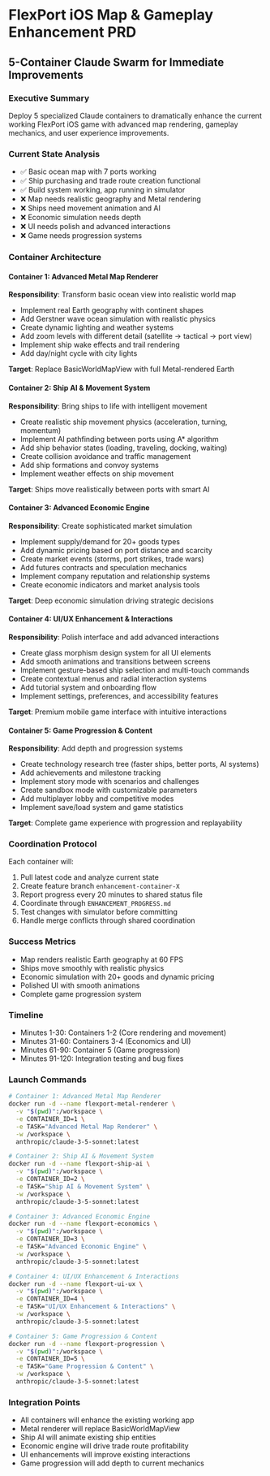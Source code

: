 # FlexPort iOS Map & Gameplay Enhancement PRD
## 5-Container Claude Swarm for Immediate Improvements

### Executive Summary
Deploy 5 specialized Claude containers to dramatically enhance the current working FlexPort iOS game with advanced map rendering, gameplay mechanics, and user experience improvements.

### Current State Analysis
- ✅ Basic ocean map with 7 ports working
- ✅ Ship purchasing and trade route creation functional  
- ✅ Build system working, app running in simulator
- ❌ Map needs realistic geography and Metal rendering
- ❌ Ships need movement animation and AI
- ❌ Economic simulation needs depth
- ❌ UI needs polish and advanced interactions
- ❌ Game needs progression systems

### Container Architecture

#### Container 1: Advanced Metal Map Renderer
**Responsibility**: Transform basic ocean view into realistic world map
- Implement real Earth geography with continent shapes
- Add Gerstner wave ocean simulation with realistic physics
- Create dynamic lighting and weather systems
- Add zoom levels with different detail (satellite → tactical → port view)
- Implement ship wake effects and trail rendering
- Add day/night cycle with city lights

**Target**: Replace BasicWorldMapView with full Metal-rendered Earth

#### Container 2: Ship AI & Movement System  
**Responsibility**: Bring ships to life with intelligent movement
- Create realistic ship movement physics (acceleration, turning, momentum)
- Implement AI pathfinding between ports using A* algorithm
- Add ship behavior states (loading, traveling, docking, waiting)
- Create collision avoidance and traffic management
- Add ship formations and convoy systems
- Implement weather effects on ship movement

**Target**: Ships move realistically between ports with smart AI

#### Container 3: Advanced Economic Engine
**Responsibility**: Create sophisticated market simulation
- Implement supply/demand for 20+ goods types
- Add dynamic pricing based on port distance and scarcity
- Create market events (storms, port strikes, trade wars)
- Add futures contracts and speculation mechanics
- Implement company reputation and relationship systems
- Create economic indicators and market analysis tools

**Target**: Deep economic simulation driving strategic decisions

#### Container 4: UI/UX Enhancement & Interactions
**Responsibility**: Polish interface and add advanced interactions
- Create glass morphism design system for all UI elements
- Add smooth animations and transitions between screens
- Implement gesture-based ship selection and multi-touch commands
- Create contextual menus and radial interaction systems
- Add tutorial system and onboarding flow
- Implement settings, preferences, and accessibility features

**Target**: Premium mobile game interface with intuitive interactions

#### Container 5: Game Progression & Content
**Responsibility**: Add depth and progression systems
- Create technology research tree (faster ships, better ports, AI systems)
- Add achievements and milestone tracking
- Implement story mode with scenarios and challenges
- Create sandbox mode with customizable parameters
- Add multiplayer lobby and competitive modes
- Implement save/load system and game statistics

**Target**: Complete game experience with progression and replayability

### Coordination Protocol

Each container will:
1. Pull latest code and analyze current state
2. Create feature branch `enhancement-container-X`
3. Report progress every 20 minutes to shared status file
4. Coordinate through `ENHANCEMENT_PROGRESS.md`
5. Test changes with simulator before committing
6. Handle merge conflicts through shared coordination

### Success Metrics
- Map renders realistic Earth geography at 60 FPS
- Ships move smoothly with realistic physics
- Economic simulation with 20+ goods and dynamic pricing
- Polished UI with smooth animations
- Complete game progression system

### Timeline
- Minutes 1-30: Containers 1-2 (Core rendering and movement)
- Minutes 31-60: Containers 3-4 (Economics and UI)
- Minutes 61-90: Container 5 (Game progression)
- Minutes 91-120: Integration testing and bug fixes

### Launch Commands

```bash
# Container 1: Advanced Metal Map Renderer
docker run -d --name flexport-metal-renderer \
  -v "$(pwd)":/workspace \
  -e CONTAINER_ID=1 \
  -e TASK="Advanced Metal Map Renderer" \
  -w /workspace \
  anthropic/claude-3-5-sonnet:latest

# Container 2: Ship AI & Movement System
docker run -d --name flexport-ship-ai \
  -v "$(pwd)":/workspace \
  -e CONTAINER_ID=2 \
  -e TASK="Ship AI & Movement System" \
  -w /workspace \
  anthropic/claude-3-5-sonnet:latest

# Container 3: Advanced Economic Engine
docker run -d --name flexport-economics \
  -v "$(pwd)":/workspace \
  -e CONTAINER_ID=3 \
  -e TASK="Advanced Economic Engine" \
  -w /workspace \
  anthropic/claude-3-5-sonnet:latest

# Container 4: UI/UX Enhancement & Interactions
docker run -d --name flexport-ui-ux \
  -v "$(pwd)":/workspace \
  -e CONTAINER_ID=4 \
  -e TASK="UI/UX Enhancement & Interactions" \
  -w /workspace \
  anthropic/claude-3-5-sonnet:latest

# Container 5: Game Progression & Content
docker run -d --name flexport-progression \
  -v "$(pwd)":/workspace \
  -e CONTAINER_ID=5 \
  -e TASK="Game Progression & Content" \
  -w /workspace \
  anthropic/claude-3-5-sonnet:latest
```

### Integration Points
- All containers will enhance the existing working app
- Metal renderer will replace BasicWorldMapView
- Ship AI will animate existing ship entities
- Economic engine will drive trade route profitability
- UI enhancements will improve existing interactions
- Game progression will add depth to current mechanics